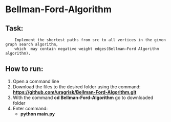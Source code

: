 # Bellman-Ford-Algorithm


## Task:
        Implement the shortest paths from src to all vertices in the given graph search algorithm, 
        which  may contain negative weight edges(Bellman–Ford Algorithm algorithm).

        
## How to run:
1. Open a command line
2. Download the files to the desired folder using the command: **https://github.com/uragrisk/Bellman-Ford-Algorithm.git**
3. With the command **cd Bellman-Ford-Algorithm** go to downloaded folder
4. Enter command:
    * **python main.py**

